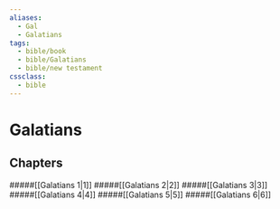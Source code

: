 ```yaml
---
aliases:
  - Gal
  - Galatians
tags:
  - bible/book
  - bible/Galatians
  - bible/new testament
cssclass:
  - bible
---
```


# Galatians

## Chapters

#####[[Galatians 1|1]]
#####[[Galatians 2|2]]
#####[[Galatians 3|3]]
#####[[Galatians 4|4]]
#####[[Galatians 5|5]]
#####[[Galatians 6|6]]

